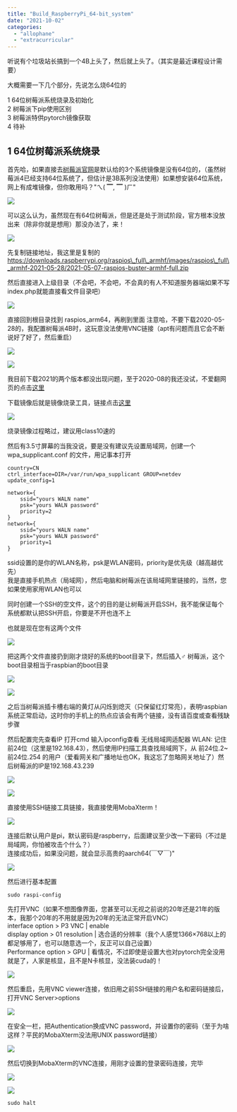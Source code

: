 ```yaml
---
title: "Build_RaspberryPi_64-bit_system"
date: "2021-10-02"
categories: 
  - "allophane"
  - "extracurricular"
---
```


听说有个垃圾站长搞到一个4B上头了，然后就上头了。（其实是最近课程设计需要）

大概需要一下几个部分，先说怎么烧64位的

1 64位树莓派系统烧录及初始化  
2 树莓派下pip使用区别  
3 树莓派特供pytorch镜像获取  
4 待补

## 1 64位树莓派系统烧录

首先哈，如果直接去[树莓派官网](https://www.raspberrypi.org/)是默认给的3个系统镜像是没有64位的，（虽然树莓派4已经支持64位系统了，但估计是3B系列没法使用）如果想安装64位系统，网上有成堆镜像，但你敢用吗？"ㄟ( ▔, ▔ )ㄏ"

![](images/image.png)

可以这么认为，虽然现在有64位树莓派，但是还是处于测试阶段，官方根本没放出来（除非你就是想用）那没办法了，来！

![](images/VMFKA56E5CQSPZY.png)

先复制链接地址，我这里是复制的  
https://downloads.raspberrypi.org/raspios\_full\_armhf/images/raspios\_full\_armhf-2021-05-28/2021-05-07-raspios-buster-armhf-full.zip

然后直接进入上级目录（不会吧，不会吧，不会真的有人不知道服务器端如果不写index.php就能直接看文件目录吧）

![](images/image-1.png)

直接回到根目录找到 raspios\_arm64，再刷到里面 注意哈，不要下载2020-05-28的，我配置树莓派4B时，这玩意没法使用VNC链接（apt有问题而且它会不断说好了好了，然后重启）

![](images/image-2.png)

![](images/image-3.png)

我目前下载2021的两个版本都没出现问题，至于2020-08的我还没试，不爱翻网页的点击[这里](https://downloads.raspberrypi.org/raspios_arm64/images/)

下载镜像后就是镜像烧录工具，链接点击[这里](https://downloads.raspberrypi.org/imager/imager_latest.exe)

![](images/image-4.png)

烧录镜像过程略过，建议用class10速的

然后有3.5寸屏幕的当我没说，要是没有建议先设置局域网，创建一个 wpa\_supplicant.conf 的文件，用记事本打开

```
country=CN
ctrl_interface=DIR=/var/run/wpa_supplicant GROUP=netdev
update_config=1

network={
	ssid="yours WALN name"
	psk="yours WALN password"
	priority=2
}
network={
	ssid="yours WALN name"
	psk="yours WALN password"
	priority=1
}
```

ssid设置的是你的WLAN名称，psk是WLAN密码，priority是优先级（越高越优先）  
我是直接手机热点（局域网），然后电脑和树莓派在该局域网里链接的，当然，您如果使用家用WLAN也可以

同时创建一个SSH的空文件，这个的目的是让树莓派开启SSH，我不能保证每个系统都默认把SSH开启，你要是不开也连不上

也就是现在您有这两个文件

![](images/image-5.png)

把这两个文件直接扔到刚才烧好的系统的boot目录下，然后插入♂ 树莓派，这个boot目录相当于raspbian的boot目录  

![](images/image-6.png)

![](images/image-8.png)

之后当树莓派插卡槽右端的黄灯从闪烁到熄灭（只保留红灯常亮），表明raspbian系统正常启动，这时你的手机上的热点应该会有两个链接，没有请百度或查看残缺步骤

然后配置完先查看IP 打开cmd 输入ipconfig查看 无线局域网适配器 WLAN: 记住前24位（这里是192.168.43），然后使用IP扫描工具查找局域网下，从 前24位.2~前24位.254 的用户（爱看网关和广播地址也OK，我这忘了忽略网关地址了）然后树莓派的IP是192.168.43.239

![](images/image-9.png)

![](images/image-7.png)

直接使用SSH链接工具链接，我直接使用MobaXterm！

![](images/image-10.png)

连接后默认用户是pi，默认密码是raspberry，后面建议至少改一下密码（不过是局域网，你怕被攻击个什么？）  
连接成功后，如果没问题，就会显示高贵的aarch64(￣▽￣)"

![](images/FQK2XYI6OX@Y2KCLQUQF.png)

然后进行基本配置

```
sudo raspi-config
```

先打开VNC（如果不想图像界面，您甚至可以无视之前说的20年还是21年的版本，我那个20年的不用就是因为20年的无法正常开启VNC）  
interface option > P3 VNC | enable  
display option > 01 resolution | 选合适的分辨率（我个人感觉1366×768以上的都足够用了，也可以随意选一个，反正可以自己设置）  
Performance option > GPU | 看情况，不过即使是设置大也对pytorch完全没用就是了，人家是核显，且不是N卡核显，没法装cuda的！

![](images/image-12.png)

然后重启，先用VNC viewer连接，依旧用之前SSH链接的用户名和密码链接后，打开VNC Server>options

![](images/image-14.png)

在安全一栏，把Authentication换成VNC password，并设置你的密码（至于为啥这样？平民的MobaXterm没法用UNIX password链接）

![](images/image-15.png)

然后切换到MobaXterm的VNC连接，用刚才设置的登录密码连接，完毕

![](images/image-16.png)

![](images/image-17-edited-1.png)

```
sudo halt
```
